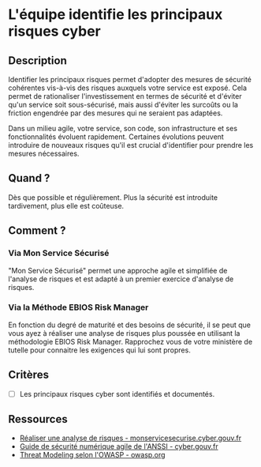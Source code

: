 # L'équipe identifie les principaux risques cyber

## Description

Identifier les principaux risques permet d'adopter des mesures de sécurité
cohérentes vis-à-vis des risques auxquels votre service est exposé.
Cela permet de rationaliser l'investissement en termes de sécurité et d'éviter
qu'un service soit sous-sécurisé, mais aussi d'éviter les surcoûts ou la
friction engendrée par des mesures qui ne seraient pas adaptées.

Dans un milieu agile, votre service, son code, son infrastructure et ses
fonctionnalités évoluent rapidement. Certaines évolutions peuvent
introduire de nouveaux risques qu'il est crucial d'identifier pour
prendre les mesures nécessaires.

## Quand ?

Dès que possible et régulièrement. Plus la sécurité est introduite tardivement,
plus elle est coûteuse.

## Comment ?

### Via Mon Service Sécurisé

"Mon Service Sécurisé" permet une approche agile et simplifiée de l'analyse
de risques et est adapté à un premier exercice d'analyse de risques.

### Via la Méthode EBIOS Risk Manager

En fonction du degré de maturité et des besoins de sécurité, il se
peut que vous ayez à réaliser une analyse de risques plus poussée en utilisant
la méthodologie EBIOS Risk Manager. Rapprochez vous de votre ministère de
tutelle pour connaitre les exigences qui lui sont propres.

## Critères

- [ ] Les principaux risques cyber sont identifiés et documentés.

## Ressources

- [Réaliser une analyse de risques - monservicesecurise.cyber.gouv.fr](https://monservicesecurise.cyber.gouv.fr/articles/realiser-une-analyse-de-risques-de-la-securite-du-service)
- [Guide de sécurité numérique agile de l'ANSSI - cyber.gouv.fr](https://cyber.gouv.fr/sites/default/files/2018/11/guide-securite-numerique-agile-anssi-pa-v1.pdf)
- [Threat Modeling selon l'OWASP - owasp.org](https://owasp.org/www-community/Threat_Modeling)
